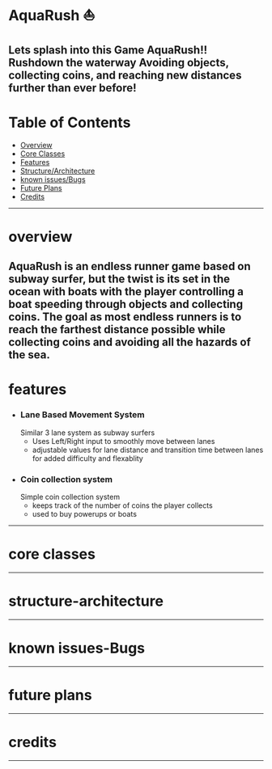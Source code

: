 # AquaRush ⛵
Lets splash into this Game AquaRush!! Rushdown the waterway Avoiding objects, collecting coins, and reaching new distances further than ever before!
---
# Table of Contents
- [Overview](#Overview)
- [Core Classes](#Core-classes)
- [Features](#Features)
- [Structure/Architecture](#structure-architecture)
- [known issues/Bugs](#Known-Issues-Bugs)
- [Future Plans](#Future-Plans)
- [Credits](#Credits)
---
# overview
AquaRush is an endless runner game based on subway surfer, but the twist is its set in the ocean with boats with the player controlling a boat speeding through objects and collecting coins. The goal as most endless runners is to reach the farthest distance possible while collecting coins and avoiding all the hazards of the sea. 
---
# features
- ### Lane Based Movement System
    Similar 3 lane system as subway surfers
    - Uses Left/Right input to smoothly move between lanes
    - adjustable values for lane distance and transition time between lanes for added difficulty and flexablity
- ### Coin collection system
    Simple coin collection system 
    - keeps track of the number of coins the player collects
    - used to buy powerups or boats
---
# core classes

---
# structure-architecture

---
# known issues-Bugs

---
# future plans

---
# credits

---
